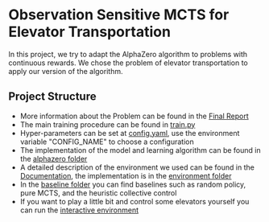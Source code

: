 Observation Sensitive MCTS for Elevator Transportation
======================================================

In this project, we try to adapt the AlphaZero algorithm to problems with continuous
rewards. We chose the problem of elevator transportation to apply our version of the
algorithm.

Project Structure
-----------------

- More information about the Problem can be found in the [Final Report](./Final_Report.pdf)
- The main training procedure can be found in [train.py](./src/elevator_rl/train.py)
- Hyper-parameters can be set at [config.yaml](./src/elevator_rl/config.yaml),
use the environment variable "CONFIG_NAME" to choose a configuration
- The implementation of the model and learning algorithm can be found in the
[alphazero folder](./src/elevator_rl/alphazero)
- A detailed description of the environment we used can be found in the
[Documentation](./doc/environment.md), the implementation is in the
[environment folder](./src/elevator_rl/environment)
- In the [baseline folder](./src/elevator_rl/baseline) you can find baselines such as
random policy, pure MCTS, and the heuristic collective control
- If you want to play a little bit and control some elevators yourself you can run the
[interactive environment](./src/elevator_rl/environment/interactive_env.py)
